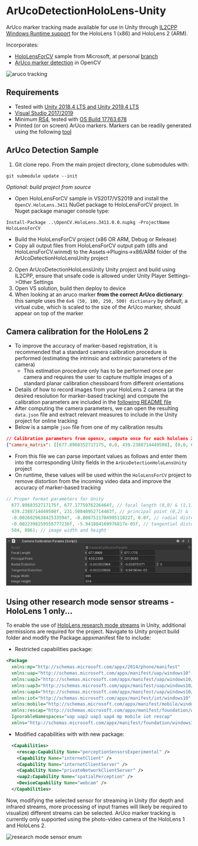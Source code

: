 # ArUcoDetectionHoloLens-Unity
ArUco marker tracking made available for use in Unity through [IL2CPP Windows Runtime support](https://docs.unity3d.com/2018.4/Documentation/Manual/IL2CPP-WindowsRuntimeSupport.html) for the HoloLens 1 (x86) and HoloLens 2 (ARM). 

Incorporates:
- [HoloLensForCV](https://github.com/microsoft/HoloLensForCV) sample from Microsoft, at personal [branch](https://github.com/doughtmw/HoloLensForCV/)
- [ArUco marker detection](https://docs.opencv.org/4.1.1/d5/dae/tutorial_aruco_detection.html) in OpenCV

![aruco tracking](https://github.com/doughtmw/ArUcoDetectionHoloLens-Unity/blob/master/single-aruco-marker.jpg)

## Requirements
- Tested with [Unity 2018.4 LTS and Unity 2019.4 LTS](https://unity3d.com/unity/qa/lts-releases
)
- [Visual Studio 2017/2019](https://visualstudio.microsoft.com/downloads/)
- Minimum [RS4](https://docs.microsoft.com/en-us/windows/mixed-reality/release-notes-april-2018), tested with [OS Build 17763.678](https://support.microsoft.com/en-ca/help/4511553/windows-10-update-kb4511553)
- Printed (or on screen) ArUco markers. Markers can be readily generated using the following [tool](http://chev.me/arucogen/)

## ArUco Detection Sample
1. Git clone repo. From the main project directory, clone submodules with: 
```
git submodule update --init
``` 
*Optional: build project from source*
- Open HoloLensForCV sample in VS2017/VS2019 and install the `OpenCV.HoloLens.3411` NuGet package to HoloLensForCV project. In Nuget package manager console type:
```
Install-Package ..\OpenCV.HoloLens.3411.0.0.nupkg -ProjectName HoloLensForCV
```
-  Build the HoloLensForCV project (x86 OR ARM, Debug or Release) 
- Copy all output files from HoloLensForCV output path (dlls and HoloLensForCV.winmd) to the Assets->Plugins->x86/ARM folder of the ArUcoDetectionHoloLensUnity project

2. Open ArUcoDetectionHoloLensUnity Unity project and build using IL2CPP, ensure that unsafe code is allowed under Unity Player Settings->Other Settings
3. Open VS solution, build then deploy to device
4. When looking at an aruco marker **from the correct ArUco dictionary**: this sample uses the ```6x6 (50, 100, 250, 500) dictionary``` by default, a virtual cube, which is scaled to the size of the ArUco marker, should appear on top of the marker

## Camera calibration for the HoloLens 2 
- To improve the accuracy of marker-based registration, it is recommended that a standard camera calibration procedure is performed (estimating the intrinsic and extrinsic parameters of the camera)
  - This estimation procedure only has to be performed once per camera and requires the user to capture multiple images of a standard planar calibration chessboard from different orientations
- Details of how to record images from your HoloLens 2 camera (at the desired resolution for marker-based tracking) and compute the calibration parameters are included in the [following README file](HoloLensCamCalib/README.MD)
- After computing the camera parameters, we can open the resulting `data.json` file and extract relevant measures to include in the Unity project for online tracking 
- Below is a sample `json` file from one of my calibration results

```json
// Calibration parameters from opencv, compute once for each hololens 2 device
{"camera_matrix": [[677.8968352717175, 0.0, 439.2388714449508], [0.0, 677.1775976226464, 231.50848952714483], [0.0, 0.0,1.0]], "dist_coeff": [[-0.002602963842533594, -0.008751170499511022, -0.0022398259556777236, -5.941804169976817e-05, 0.0]], "height": 504, "width": 896}
```
- From this file we can parse important values as follows and enter them into the corresponding Unity fields in the `ArUcoDetectionHoloLensUnity` project
- On runtime, these values will be used within the `HoloLensForCV` project to remove distortion from the incoming video data and improve the accuracy of marker-based tracking
```c#
// Proper format parameters for Unity
  677.8968352717175f, 677.1775976226464f, // focal length (0,0) & (1,1)
  439.2388714449508f, 231.50848952714483f, // principal point (0,2) & (2,2)
  -0.002602963842533594f, -0.008751170499511022f, 0.0f, // radial distortion (0,0) & (0,1) & (0,4)
  -0.0022398259556777236f, -5.941804169976817e-05f, // tangential distortion (0,2) & (0,3)
  504, 896); // image width and height
```
![](camera-params.PNG)

## Using other research mode sensor streams - HoloLens 1 only...
To enable the use of [HoloLens research mode streams](https://docs.microsoft.com/en-us/windows/mixed-reality/research-mode) in Unity, additional permissions are required for the project. Navigate to Unity project build folder and modify the Package.appxmanifest file to include: 
- Restricted capabilities package:
```xml 
<Package 
  xmlns:mp="http://schemas.microsoft.com/appx/2014/phone/manifest" 
  xmlns:uap="http://schemas.microsoft.com/appx/manifest/uap/windows10" 
  xmlns:uap2="http://schemas.microsoft.com/appx/manifest/uap/windows10/2" 
  xmlns:uap3="http://schemas.microsoft.com/appx/manifest/uap/windows10/3" 
  xmlns:uap4="http://schemas.microsoft.com/appx/manifest/uap/windows10/4" 
  xmlns:iot="http://schemas.microsoft.com/appx/manifest/iot/windows10" 
  xmlns:mobile="http://schemas.microsoft.com/appx/manifest/mobile/windows10" 
  xmlns:rescap="http://schemas.microsoft.com/appx/manifest/foundation/windows10/restrictedcapabilities" 
  IgnorableNamespaces="uap uap2 uap3 uap4 mp mobile iot rescap" 
  xmlns="http://schemas.microsoft.com/appx/manifest/foundation/windows10"> 
```
- Modified capabilities with with new package:
```xml
  <Capabilities>
    <rescap:Capability Name="perceptionSensorsExperimental" />
    <Capability Name="internetClient" />
    <Capability Name="internetClientServer" />
    <Capability Name="privateNetworkClientServer" />
    <uap2:Capability Name="spatialPerception" />
    <DeviceCapability Name="webcam" />
  </Capabilities>
```

Now, modifying the selected sensor for streaming in Unity (for depth and infrared streams, more processing of input frames will likely be required to visualize) different streams can be selected. ArUco marker tracking is currently only supported using the photo-video camera of the HoloLens 1 and HoloLens 2.

![research mode sensor enum](https://github.com/doughtmw/ArUcoDetectionHoloLens-Unity/blob/master/research-mode-sensors.PNG)
